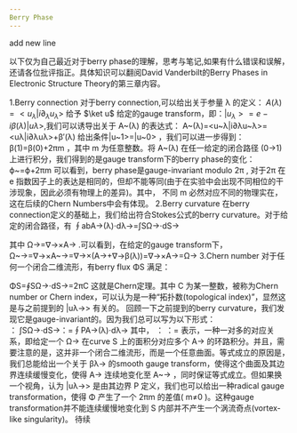 ```yaml
---
Berry Phase
---
```


add new line

以下仅为自己最近对于berry phase的理解，思考与笔记,如果有什么错误和误解，还请各位批评指正。具体知识可以翻阅David Vanderbilt的Berry Phases in Electronic Structure Theory的第三章内容。

1.Berry connection
对于berry connection,可以给出关于参量 λ 的定义： $A(λ)=<u_λ|i∂_λu_λ>$ 
给予 $\ket u$ 给定的gauge transform，即：$|u_λ>=e−iβ(λ)|uλ>$,我们可以诱导出关于 A~(λ) 的表达式：
A~(λ)=<u~λ|i∂λu~λ>=<uλ|i∂λuλ>+β′(λ)
给出条件|u~1>=|u~0> ，我们可以进一步得到： β(1)=β(0)+2πm ，其中 m 为任意整数。将 A~(λ) 在任一给定的闭合路径 (0→1) 上进行积分，我们得到的是gauge transform下的berry phase的变化：                                       
ϕ~=ϕ+2πm
可以看到，berry phase是gauge-invariant modulo 2π , 对于2π 在 e 指数因子上的表达是相同的，但却不能等同(由于在实验中会出现不同相位的干涉现象，因此必须有物理上的差异)。其中， 不同 m 必然对应不同的物理实在，这在后续的Chern Numbers中会有体现。
2.Berry curvature
在berry connection定义的基础上，我们给出符合Stokes公式的berry curvature。对于给定的闭合路径，有 
∮abA→(λ)⋅dλ→=∫SΩ→⋅dS→

其中 Ω→=∇→×A→ .可以看到，在给定的gauge transform下， 
Ω~→=∇→×A~→=∇→×(A→+∇→β(λ))=∇→×A→=Ω→
3.Chern number
对于任何一个闭合二维流形，有berry flux ΦS 满足：
 
ΦS=∮SΩ→⋅dS→=2πC
 这就是Chern定理。其中 C 为某一整数，被称为Chern number or Chern index，可以认为是一种“拓扑数(topological index)”，显然这是与之前提到的 |uλ→> 有关的。
回顾一下之前提到的berry curvature，我们发现它是gauge-invariant的。因为我们总可以写为以下形式：  
：
∫SΩ→⋅dS→：=∮PA→(λ)⋅dλ→
 其中， 
：
：= 表示，一种一对多的对应关系，即给定一个 Ω→ 在curve S 上的面积分对应多个 A→ 的环路积分。并且，需要注意的是，这并非一个闭合二维流形，而是一个任意曲面。等式成立的原因是，我们总能给出一个关于 βλ→ 的smooth gauge transform，使得这个曲面及其边界连续缓慢变化，使得 A→ 连续地变化至 A~→ ，同时保证等式成立。但如果换一个视角，认为 |uλ→> 是由其边界 P 定义，我们也可以给出一种radical gauge transformation，使得 Φ 产生了一个 2πm 的差值( m≠0 )。这种gauge transformation并不能连续缓慢地变化到 S 内部并不产生一个涡流奇点(vortex-like singularity)。
待续